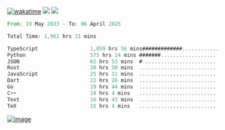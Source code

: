 [![wakatime](https://wakatime.com/badge/user/00eead22-fb14-4dd0-ab8a-3625cafbd50d.svg)](https://wakatime.com/@00eead22-fb14-4dd0-ab8a-3625cafbd50d)
![](https://komarev.com/ghpvc/?username=flatypus)
![](https://pixel.flatypus.me/flatypus?type=tracker)
<!--START_SECTION:waka-->

```rust
From: 19 May 2023 - To: 06 April 2025

Total Time: 1,961 hrs 21 mins

TypeScript                 1,059 hrs 56 mins#############............   53.74 %
Python                     573 hrs 24 mins #######..................   29.07 %
JSON                       62 hrs 53 mins  #........................   03.19 %
Rust                       38 hrs 50 mins  .........................   01.97 %
JavaScript                 25 hrs 11 mins  .........................   01.28 %
Dart                       22 hrs 26 mins  .........................   01.14 %
Go                         19 hrs 44 mins  .........................   01.00 %
C++                        19 hrs 4 mins   .........................   00.97 %
Text                       16 hrs 43 mins  .........................   00.85 %
TeX                        15 hrs 4 mins   .........................   00.76 %
```

<!--END_SECTION:waka-->
[<img alt="image" src="https://github.com/flatypus/flatypus/assets/68029599/0a302dc1-501c-43a0-ae8d-37ec4817f3bd">](https://flatypus.me)

